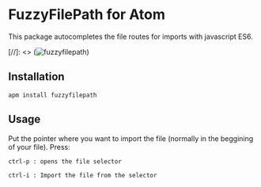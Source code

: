 # FuzzyFilePath for Atom
This package autocompletes the file routes for imports with javascript ES6.

[//]: <> (![fuzzyfilepath](https://f.cloud.github.com/assets/69169/2290250/c35d867a-a017-11e3-86be-cd7c5bf3ff9b.gif))

## Installation
```
apm install fuzzyfilepath
```

## Usage
Put the pointer where you want to import the file (normally in the beggining of your file).
Press:
```
ctrl-p : opens the file selector

ctrl-i : Import the file from the selector
```
